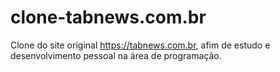# clone-tabnews.com.br

Clone do site original https://tabnews.com.br, afim de estudo e desenvolvimento pessoal na área de programação.
